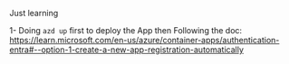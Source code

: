 Just learning


1- Doing `azd up` first to deploy the App then Following the doc: https://learn.microsoft.com/en-us/azure/container-apps/authentication-entra#--option-1-create-a-new-app-registration-automatically

